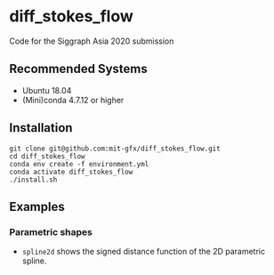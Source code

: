 # diff_stokes_flow
Code for the Siggraph Asia 2020 submission

## Recommended Systems
- Ubuntu 18.04
- (Mini)conda 4.7.12 or higher

## Installation
```
git clone git@github.com:mit-gfx/diff_stokes_flow.git
cd diff_stokes_flow
conda env create -f environment.yml
conda activate diff_stokes_flow
./install.sh
```

## Examples

### Parametric shapes
- `spline2d` shows the signed distance function of the 2D parametric spline.